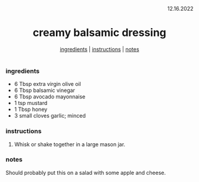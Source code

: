<p align="right">12.16.2022</p>

<h1 align="center">creamy balsamic dressing</h1>

<div align="center">
  <a href="#ingredients">ingredients</a> | 
  <a href="#instructions">instructions</a> | 
  <a href="#notes">notes</a>
</div>
<br>

### ingredients
- 6 Tbsp extra virgin olive oil
- 6 Tbsp balsamic vinegar 
- 6 Tbsp avocado mayonnaise
- 1 tsp mustard 
- 1 Tbsp honey
- 3 small cloves garlic; minced 


### instructions
1. Whisk or shake together in a large mason jar.


### notes
Should probably put this on a salad with some apple and cheese.
